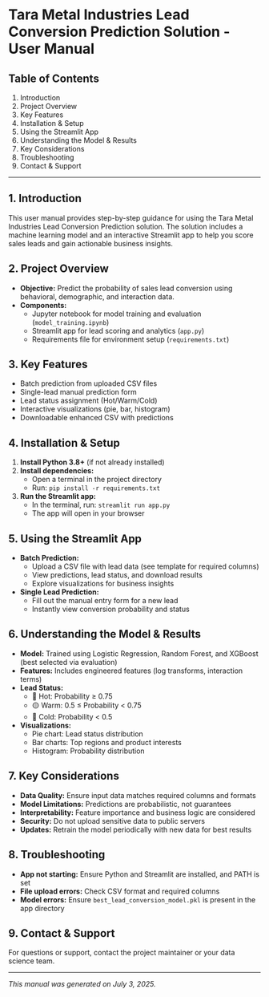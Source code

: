 # Tara Metal Industries Lead Conversion Prediction Solution - User Manual

## Table of Contents
1. Introduction
2. Project Overview
3. Key Features
4. Installation & Setup
5. Using the Streamlit App
6. Understanding the Model & Results
7. Key Considerations
8. Troubleshooting
9. Contact & Support

---

## 1. Introduction
This user manual provides step-by-step guidance for using the Tara Metal Industries Lead Conversion Prediction solution. The solution includes a machine learning model and an interactive Streamlit app to help you score sales leads and gain actionable business insights.

## 2. Project Overview
- **Objective:** Predict the probability of sales lead conversion using behavioral, demographic, and interaction data.
- **Components:**
  - Jupyter notebook for model training and evaluation (`model_training.ipynb`)
  - Streamlit app for lead scoring and analytics (`app.py`)
  - Requirements file for environment setup (`requirements.txt`)

## 3. Key Features
- Batch prediction from uploaded CSV files
- Single-lead manual prediction form
- Lead status assignment (Hot/Warm/Cold)
- Interactive visualizations (pie, bar, histogram)
- Downloadable enhanced CSV with predictions

## 4. Installation & Setup
1. **Install Python 3.8+** (if not already installed)
2. **Install dependencies:**
   - Open a terminal in the project directory
   - Run: `pip install -r requirements.txt`
3. **Run the Streamlit app:**
   - In the terminal, run: `streamlit run app.py`
   - The app will open in your browser

## 5. Using the Streamlit App
- **Batch Prediction:**
  - Upload a CSV file with lead data (see template for required columns)
  - View predictions, lead status, and download results
  - Explore visualizations for business insights
- **Single Lead Prediction:**
  - Fill out the manual entry form for a new lead
  - Instantly view conversion probability and status

## 6. Understanding the Model & Results
- **Model:** Trained using Logistic Regression, Random Forest, and XGBoost (best selected via evaluation)
- **Features:** Includes engineered features (log transforms, interaction terms)
- **Lead Status:**
  - 🔴 Hot: Probability ≥ 0.75
  - 🟡 Warm: 0.5 ≤ Probability < 0.75
  - 🔵 Cold: Probability < 0.5
- **Visualizations:**
  - Pie chart: Lead status distribution
  - Bar charts: Top regions and product interests
  - Histogram: Probability distribution

## 7. Key Considerations
- **Data Quality:** Ensure input data matches required columns and formats
- **Model Limitations:** Predictions are probabilistic, not guarantees
- **Interpretability:** Feature importance and business logic are considered
- **Security:** Do not upload sensitive data to public servers
- **Updates:** Retrain the model periodically with new data for best results

## 8. Troubleshooting
- **App not starting:** Ensure Python and Streamlit are installed, and PATH is set
- **File upload errors:** Check CSV format and required columns
- **Model errors:** Ensure `best_lead_conversion_model.pkl` is present in the app directory

## 9. Contact & Support
For questions or support, contact the project maintainer or your data science team.

---

*This manual was generated on July 3, 2025.*
